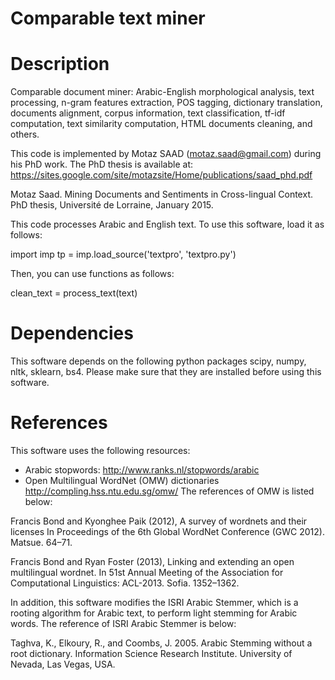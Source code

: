 # Comparable text miner

# Description 
Comparable document miner: Arabic-English morphological analysis, text processing, n-gram features extraction, POS tagging, dictionary translation, documents alignment, corpus information, text classification, tf-idf computation, text similarity computation, HTML documents cleaning, and others. 

This code is implemented by Motaz SAAD (motaz.saad@gmail.com) during his PhD work. The PhD thesis is available at: https://sites.google.com/site/motazsite/Home/publications/saad_phd.pdf

Motaz Saad. Mining Documents and Sentiments in Cross-lingual Context. PhD thesis, Université de Lorraine, January 2015.

This code processes Arabic and English text. To use this software, load it as follows:

import imp
tp = imp.load_source('textpro', 'textpro.py')

Then, you can use functions as follows:

clean_text = process_text(text)

# Dependencies
This software depends on the following python packages scipy, numpy, nltk, sklearn, bs4. Please make sure that they are installed before using this software. 

# References
This software uses the following resources:
- Arabic stopwords: http://www.ranks.nl/stopwords/arabic 
- Open Multilingual WordNet (OMW) dictionaries http://compling.hss.ntu.edu.sg/omw/ The references of OMW is listed below:

Francis Bond and Kyonghee Paik (2012), A survey of wordnets and their licenses In Proceedings of the 6th Global WordNet Conference (GWC 2012). Matsue. 64–71.

Francis Bond and Ryan Foster (2013), Linking and extending an open multilingual wordnet. In 51st Annual Meeting of the Association for Computational Linguistics: ACL-2013. Sofia. 1352–1362. 

In addition, this software modifies the ISRI Arabic Stemmer, which is a rooting algorithm for Arabic text, to perform light stemming for Arabic words. The reference of ISRI Arabic Stemmer is below:

Taghva, K., Elkoury, R., and Coombs, J. 2005. Arabic Stemming without a root dictionary. Information Science Research Institute. University of Nevada, Las Vegas, USA.



